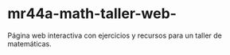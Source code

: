 # mr44a-math-taller-web-
Página web interactiva con ejercicios y recursos para un taller de matemáticas.
